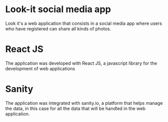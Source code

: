 # Look-it social media app

Look it's a web application that consists in a social media app where users who have registered can share all kinds of photos.

# React JS

The application was developed with React JS, a javascript library for the development of web applications

# Sanity

The application was integrated with sanity.io, a platform that helps manage the data, in this case for all the data that will be handled in the web application.
